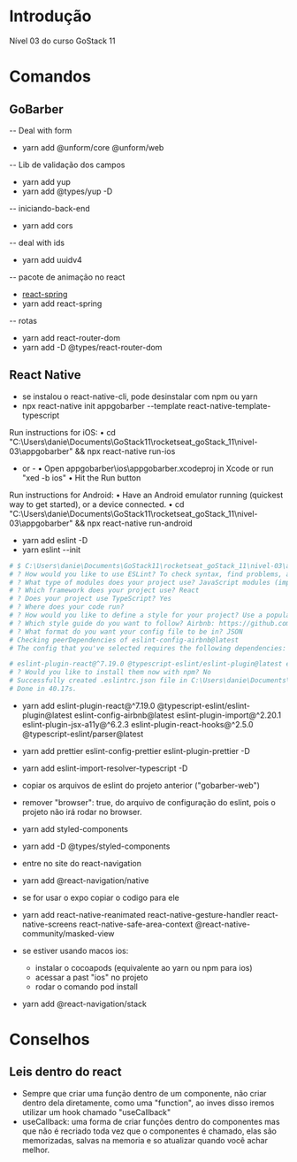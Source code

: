 # Introdução
Nível 03 do curso GoStack 11

# Comandos

## GoBarber
-- Deal with form
- yarn add @unform/core @unform/web

-- Lib de validação dos campos
- yarn add yup
- yarn add @types/yup -D

-- iniciando-back-end
- yarn add cors

-- deal with ids
- yarn add uuidv4

-- pacote de animação no react
- [react-spring](https://www.react-spring.io/)
- yarn add react-spring

-- rotas
- yarn add react-router-dom
- yarn add -D @types/react-router-dom

## React Native
- se instalou o react-native-cli, pode desinstalar com npm ou yarn
- npx react-native init appgobarber --template react-native-template-typescript

Run instructions for iOS:
  • cd "C:\Users\danie\Documents\GoStack11\rocketseat_goStack_11\nivel-03\appgobarber" && npx react-native run-ios
  - or -
  • Open appgobarber\ios\appgobarber.xcodeproj in Xcode or run "xed -b ios"
  • Hit the Run button

Run instructions for Android:
  • Have an Android emulator running (quickest way to get started), or a device connected.
  • cd "C:\Users\danie\Documents\GoStack11\rocketseat_goStack_11\nivel-03\appgobarber" && npx react-native run-android

- yarn add eslint -D
- yarn eslint --init 
```sh
# $ C:\Users\danie\Documents\GoStack11\rocketseat_goStack_11\nivel-03\appgobarber\node_modules\.bin\eslint --init
# ? How would you like to use ESLint? To check syntax, find problems, and enforce code style
# ? What type of modules does your project use? JavaScript modules (import/export)
# ? Which framework does your project use? React
# ? Does your project use TypeScript? Yes
# ? Where does your code run?
# ? How would you like to define a style for your project? Use a popular style guide
# ? Which style guide do you want to follow? Airbnb: https://github.com/airbnb/javascript
# ? What format do you want your config file to be in? JSON
# Checking peerDependencies of eslint-config-airbnb@latest
# The config that you've selected requires the following dependencies:

# eslint-plugin-react@^7.19.0 @typescript-eslint/eslint-plugin@latest eslint-config-airbnb@latest eslint@^5.16.0 || ^6.8.0 eslint-plugin-import@^2.20.1 eslint-plugin-jsx-a11y@^6.2.3 eslint-plugin-react-hooks@^2.5.0 || ^1.7.0 @typescript-eslint/parser@latest
# ? Would you like to install them now with npm? No
# Successfully created .eslintrc.json file in C:\Users\danie\Documents\GoStack11\rocketseat_goStack_11\nivel-03\appgobarber
# Done in 40.17s.
```
- yarn add eslint-plugin-react@^7.19.0 @typescript-eslint/eslint-plugin@latest eslint-config-airbnb@latest eslint-plugin-import@^2.20.1 eslint-plugin-jsx-a11y@^6.2.3 eslint-plugin-react-hooks@^2.5.0 @typescript-eslint/parser@latest

- yarn add prettier eslint-config-prettier eslint-plugin-prettier -D
- yarn add eslint-import-resolver-typescript -D
- copiar os arquivos de eslint do projeto anterior ("gobarber-web")
- remover "browser": true, do arquivo de configuração do eslint, pois o projeto não irá rodar no browser.
- yarn add styled-components
- yarn add -D @types/styled-components
- entre no site do react-navigation
- yarn add @react-navigation/native
- se for usar o expo copiar o codigo para ele
- yarn add react-native-reanimated react-native-gesture-handler react-native-screens react-native-safe-area-context @react-native-community/masked-view
- se estiver usando macos ios:
  - instalar o cocoapods (equivalente ao yarn ou npm para ios)
  - acessar a past "ios" no projeto
  - rodar o comando pod install
- yarn add @react-navigation/stack
# Conselhos
## Leis dentro do react
- Sempre que criar uma função dentro de um componente, não criar dentro dela diretamente,
como uma "function",
ao inves disso iremos utilizar um hook chamado "useCallback"
- useCallback: uma forma de criar funções dentro do componentes mas que não é recriado toda vez que o componentes é chamado, elas são memorizadas, salvas na memoria e so atualizar quando você achar melhor.